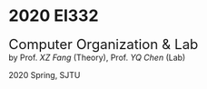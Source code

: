 # 2020 EI332
<font size="5">Computer Organization & Lab</font>  
by Prof. *XZ Fang* (Theory), Prof. *YQ Chen* (Lab)

2020 Spring, SJTU




